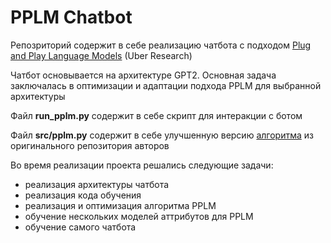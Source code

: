 # PPLM Chatbot
Репозриторий содержит в себе реализацию чатбота с подходом [Plug and Play Language Models](https://github.com/uber-research/PPLM) (Uber Research)

Чатбот основывается на архитектуре GPT2. Основная задача заключалась в оптимизации и адаптации подхода PPLM для выбранной архитектуры

Файл **run_pplm.py** содержит в себе скрипт для интеракции с ботом

Файл **src/pplm.py** содержит в себе улучшенную версию [алгоритма](https://github.com/uber-research/PPLM/blob/master/run_pplm.py) из оригинального репозитория авторов

Во время реализации проекта решались следующие задачи:
- реализация архитектуры чатбота
- реализация кода обучения
- реализация и оптимизация алгоритма PPLM
- обучение нескольких моделей аттрибутов для PPLM
- обучение самого чатбота